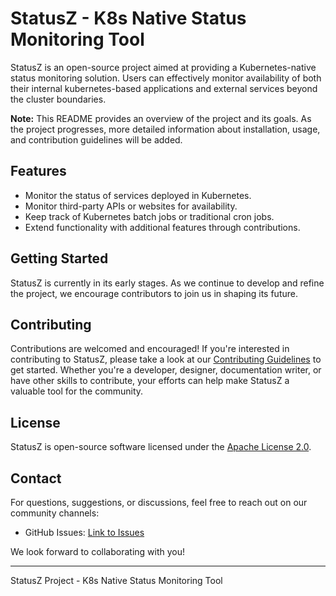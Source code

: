 # StatusZ - K8s Native Status Monitoring Tool

StatusZ is an open-source project aimed at providing a Kubernetes-native status monitoring solution. Users can effectively monitor availability of both their internal kubernetes-based applications and external services beyond the cluster boundaries.

**Note:** This README provides an overview of the project and its goals. As the project progresses, more detailed information about installation, usage, and contribution guidelines will be added.

## Features

- Monitor the status of services deployed in Kubernetes.
- Monitor third-party APIs or websites for availability.
- Keep track of Kubernetes batch jobs or traditional cron jobs.
- Extend functionality with additional features through contributions.

## Getting Started

StatusZ is currently in its early stages. As we continue to develop and refine the project, we encourage contributors to join us in shaping its future.

## Contributing

Contributions are welcomed and encouraged! If you're interested in contributing to StatusZ, please take a look at our [Contributing Guidelines](CONTRIBUTING.md) to get started. Whether you're a developer, designer, documentation writer, or have other skills to contribute, your efforts can help make StatusZ a valuable tool for the community.

## License

StatusZ is open-source software licensed under the [Apache License 2.0](LICENSE).

## Contact

For questions, suggestions, or discussions, feel free to reach out on our community channels:

- GitHub Issues: [Link to Issues](https://github.com/timam/statusz/issues)

We look forward to collaborating with you!

---
StatusZ Project - K8s Native Status Monitoring Tool
